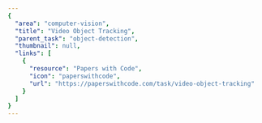 ```yaml
---
{
  "area": "computer-vision",
  "title": "Video Object Tracking",
  "parent_task": "object-detection",
  "thumbnail": null,
  "links": [
    {
      "resource": "Papers with Code",
      "icon": "paperswithcode",
      "url": "https://paperswithcode.com/task/video-object-tracking"
    }
  ]
}
---
```


